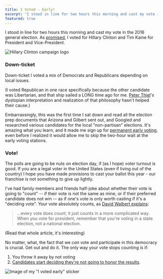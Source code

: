 ```yaml
---
title: I Voted - Early!
excerpt: "I stood in line for two hours this morning and cast my vote in the 2016 general election. As promised, I voted for Hillary Clinton and Tim Kaine for President and Vice-President."
featured: true
---
```


I stood in line for two hours this morning and cast my vote in the 2016 general election. As [promised](/im-with-her.html), I voted for Hillary Clinton and Tim Kaine for President and Vice-President. 

![Hillary Clinton campaign logo](http://i.imgur.com/pBOeTql.gif)

### Down-ticket 

Down-ticket I voted a mix of Democrats and Republicans depending on local issues.

(I voted Republican in one race specifically because the other candidate was Libertarian, and that ship sailed a LONG time ago for me. [Peter Thiel](https://en.wikipedia.org/wiki/Peter_Thiel)'s dystopian interpretation and realization of that philosophy hasn't helped their cause.)

Embarrassingly, this was the first time I sat down and read all the election prep documents that Arizona and Gilbert sent out, and Googled and researched various candidates for the local "non-partisan" elections. It's amazing what you learn, and it made me sign up for [permanent early voting](https://recorder.maricopa.gov/earlyvotingballot/permanentevlistinfo.aspx), even before I realized it would allow me to skip the two-hour wait at the early voting stations.

### Vote!

The polls are going to be nuts on election day, if (as I hope) voter turnout is good. If you are a legal voter in the United States (even if living out of the country) I hope you have made provisions to cast your ballot this year - our franchise is not something to give up lightly.

I've had family members and friends half-joke about whether their vote is going to "count" -- if their vote is not the same as mine, or if their preferred candidate does not win -- as if one's vote is only worth casting if it's a "deciding vote". Your vote absolutely counts, as [David Walbert explains](http://www.learnnc.org/lp/media/lessons/davidwalbert7232004-02/electoralcollege.html#4):

> ...every vote does count; it just counts in a more complicated way. When you vote for president, remember that you're voting in a state election, not a national election.

(Read that whole article, it's interesting)

No matter, what, the fact that we *can* vote and participate in this democracy is crucial. Get out and do it. The only way your vote stops counting is if:

1. You throw it away by not voting
2. [Candidates start deciding they're not going to honor the results](http://www.cnn.com/2016/10/19/politics/presidential-debate-highlights/).

![Image of my "I voted early" sticker](http://i.imgur.com/ZJnEn0q.png) 